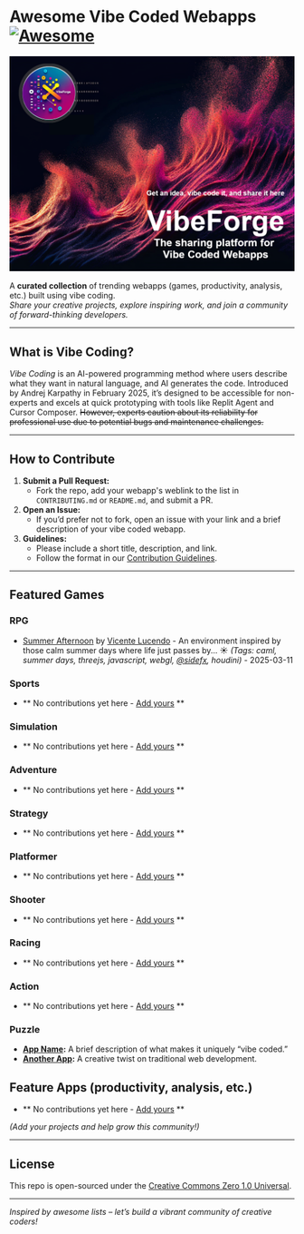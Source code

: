 # Awesome Vibe Coded Webapps [![Awesome](https://cdn.rawgit.com/sindresorhus/awesome/d7305f38d29fed78fa85652e3a63e154dd8e8829/media/badge.svg)](https://github.com/sindresorhus/awesome)

<p align="center">
  <a href="https://x.com/vibeforge" target="_blank">
    <img src="/assets/VibeForge_custom_banner_20250311.png" alt="Awesome Vibe Coded Webapps" />
  </a>
</p>

A **curated collection** of trending webapps (games, productivity, analysis, etc.) built using vibe coding.  
*Share your creative projects, explore inspiring work, and join a community of forward-thinking developers.*

---

## What is Vibe Coding?

_Vibe Coding_ is an AI-powered programming method where users describe what they want in natural language, and AI generates the code. Introduced by Andrej Karpathy in February 2025, it’s designed to be accessible for non-experts and excels at quick prototyping with tools like Replit Agent and Cursor Composer. ~~However, experts caution about its reliability for professional use due to potential bugs and maintenance challenges.~~

---

## How to Contribute

1. **Submit a Pull Request:**  
   - Fork the repo, add your webapp's weblink to the list in `CONTRIBUTING.md` or `README.md`, and submit a PR.
2. **Open an Issue:**  
   - If you’d prefer not to fork, open an issue with your link and a brief description of your vibe coded webapp.
3. **Guidelines:**  
   - Please include a short title, description, and link.  
   - Follow the format in our [Contribution Guidelines](CONTRIBUTING.md).

---

## Featured Games

### RPG

- [Summer Afternoon](https://summer-afternoon.vlucendo.com) by [Vicente Lucendo](https://x.com/vlucendo) - An environment inspired by those calm summer days where life just passes by... ☀️ *(Tags: caml, summer days, threejs, javascript, webgl, [@sidefx](https://x.com/sidefx), houdini)* - 2025-03-11

### Sports

- ** No contributions yet here - [Add yours](CONTRIBUTING.md) **

### Simulation

- ** No contributions yet here - [Add yours](CONTRIBUTING.md) **

### Adventure

- ** No contributions yet here - [Add yours](CONTRIBUTING.md) **

### Strategy 

- ** No contributions yet here - [Add yours](CONTRIBUTING.md) **

### Platformer

- ** No contributions yet here - [Add yours](CONTRIBUTING.md) **

### Shooter

- ** No contributions yet here - [Add yours](CONTRIBUTING.md) **

### Racing

- ** No contributions yet here - [Add yours](CONTRIBUTING.md) **

### Action 

- ** No contributions yet here - [Add yours](CONTRIBUTING.md) **

### Puzzle

- **[App Name](https://example.com):** A brief description of what makes it uniquely “vibe coded.”
- **[Another App](https://example.com):** A creative twist on traditional web development.

## Feature Apps (productivity, analysis, etc.) 

- ** No contributions yet here - [Add yours](CONTRIBUTING.md) **

*(Add your projects and help grow this community!)*

---

## License

This repo is open-sourced under the [Creative Commons Zero 1.0 Universal](LICENSE).

---

*Inspired by awesome lists – let’s build a vibrant community of creative coders!*

